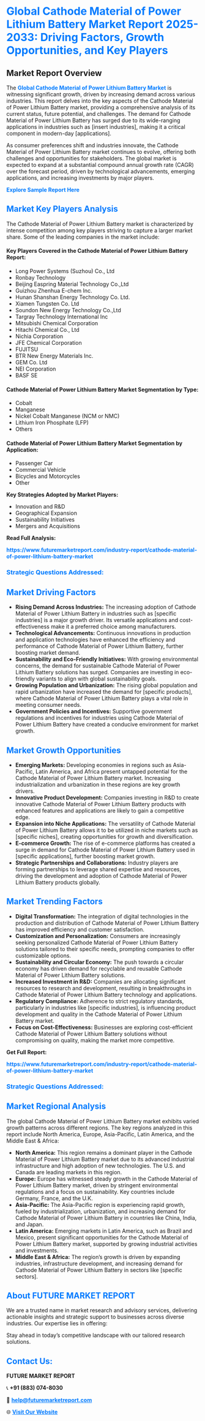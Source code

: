 <h1 style="color: #007BFF;">Global Cathode Material of Power Lithium Battery Market Report 2025-2033: Driving Factors, Growth Opportunities, and Key Players</h1>

<section id="overview">
<h2>Market Report Overview</h2>
<p>The <a href="https://www.futuremarketreport.com/industry-report/cathode-material-of-power-lithium-battery-market" style="color: #007BFF; text-decoration: none;"><strong>Global Cathode Material of Power Lithium Battery Market</strong></a> is witnessing significant growth, driven by increasing demand across various industries. This report delves into the key aspects of the Cathode Material of Power Lithium Battery market, providing a comprehensive analysis of its current status, future potential, and challenges. The demand for Cathode Material of Power Lithium Battery has surged due to its wide-ranging applications in industries such as [insert industries], making it a critical component in modern-day [applications].</p>
<p>As consumer preferences shift and industries innovate, the Cathode Material of Power Lithium Battery market continues to evolve, offering both challenges and opportunities for stakeholders. The global market is expected to expand at a substantial compound annual growth rate (CAGR) over the forecast period, driven by technological advancements, emerging applications, and increasing investments by major players.</p>
</section>

<section id="overview">
<p><a href="https://www.futuremarketreport.com/request-sample/reportId=59168" style="color: #007BFF; text-decoration: none;"><strong>Explore Sample Report Here</strong></a></p>
</section>

<section id="key-players">
<h2 style="color: #007BFF;">Market Key Players Analysis</h2>
<p>The Cathode Material of Power Lithium Battery market is characterized by intense competition among key players striving to capture a larger market share. Some of the leading companies in the market include:</p>
<h4>Key Players Covered in the Cathode Material of Power Lithium Battery Report:</h4>
<ul><li>Long Power Systems (Suzhou) Co., Ltd</li><li>Ronbay Technology</li><li>Beijing Easpring Material Technology Co.,Ltd</li><li>Guizhou Zhenhua E-chem Inc.</li><li>Hunan Shanshan Energy Technology Co. Ltd.</li><li>Xiamen Tungsten Co. Ltd</li><li>Soundon New Energy Technology Co.,Ltd</li><li>Targray Technology International Inc</li><li>Mitsubishi Chemical Corporation</li><li>Hitachi Chemical Co., Ltd</li><li>Nichia Corporation</li><li>JFE Chemical Corporation</li><li>FUJITSU</li><li>BTR New Energy Materials Inc.</li><li>GEM Co. Ltd</li><li>NEI Corporation</li><li>BASF SE</li></ul>
<h4>Cathode Material of Power Lithium Battery Market Segmentation by Type:</h4>
<ul><li>Cobalt</li><li>Manganese</li><li>Nickel Cobalt Manganese (NCM or NMC)</li><li>Lithium Iron Phosphate (LFP)</li><li>Others</li></ul>

<h4>Cathode Material of Power Lithium Battery Market Segmentation by Application:</h4>
<ul><li>Passenger Car</li><li>Commercial Vehicle</li><li>Bicycles and Motorcycles</li><li>Other</li></ul>
<p><strong>Key Strategies Adopted by Market Players:</strong></p>
<ul>
<li>Innovation and R&D</li>
<li>Geographical Expansion</li>
<li>Sustainability Initiatives</li>
<li>Mergers and Acquisitions</li>
</ul>
</section>

<section>
<p><strong>Read Full Analysis: </strong></p><a href="https://www.futuremarketreport.com/industry-report/cathode-material-of-power-lithium-battery-market" style="color: #007BFF; text-decoration: none;"><strong>https://www.futuremarketreport.com/industry-report/cathode-material-of-power-lithium-battery-market</strong></a>
<h3 style="color: #007BFF;">Strategic Questions Addressed:</h3>
</section>

<section id="driving-factors">
<h2 style="color: #007BFF;">Market Driving Factors</h2>
<ul>
<li><strong>Rising Demand Across Industries:</strong> The increasing adoption of Cathode Material of Power Lithium Battery in industries such as [specific industries] is a major growth driver. Its versatile applications and cost-effectiveness make it a preferred choice among manufacturers.</li>
<li><strong>Technological Advancements:</strong> Continuous innovations in production and application technologies have enhanced the efficiency and performance of Cathode Material of Power Lithium Battery, further boosting market demand.</li>
<li><strong>Sustainability and Eco-Friendly Initiatives:</strong> With growing environmental concerns, the demand for sustainable Cathode Material of Power Lithium Battery solutions has surged. Companies are investing in eco-friendly variants to align with global sustainability goals.</li>
<li><strong>Growing Population and Urbanization:</strong> The rising global population and rapid urbanization have increased the demand for [specific products], where Cathode Material of Power Lithium Battery plays a vital role in meeting consumer needs.</li>
<li><strong>Government Policies and Incentives:</strong> Supportive government regulations and incentives for industries using Cathode Material of Power Lithium Battery have created a conducive environment for market growth.</li>
</ul>
</section>

<section id="growth-opportunities">
<h2 style="color: #007BFF;">Market Growth Opportunities</h2>
<ul>
<li><strong>Emerging Markets:</strong> Developing economies in regions such as Asia-Pacific, Latin America, and Africa present untapped potential for the Cathode Material of Power Lithium Battery market. Increasing industrialization and urbanization in these regions are key growth drivers.</li>
<li><strong>Innovative Product Development:</strong> Companies investing in R&D to create innovative Cathode Material of Power Lithium Battery products with enhanced features and applications are likely to gain a competitive edge.</li>
<li><strong>Expansion into Niche Applications:</strong> The versatility of Cathode Material of Power Lithium Battery allows it to be utilized in niche markets such as [specific niches], creating opportunities for growth and diversification.</li>
<li><strong>E-commerce Growth:</strong> The rise of e-commerce platforms has created a surge in demand for Cathode Material of Power Lithium Battery used in [specific applications], further boosting market growth.</li>
<li><strong>Strategic Partnerships and Collaborations:</strong> Industry players are forming partnerships to leverage shared expertise and resources, driving the development and adoption of Cathode Material of Power Lithium Battery products globally.</li>
</ul>
</section>

<section id="trending-factors">
<h2 style="color: #007BFF;">Market Trending Factors</h2>
<ul>
<li><strong>Digital Transformation:</strong> The integration of digital technologies in the production and distribution of Cathode Material of Power Lithium Battery has improved efficiency and customer satisfaction.</li>
<li><strong>Customization and Personalization:</strong> Consumers are increasingly seeking personalized Cathode Material of Power Lithium Battery solutions tailored to their specific needs, prompting companies to offer customizable options.</li>
<li><strong>Sustainability and Circular Economy:</strong> The push towards a circular economy has driven demand for recyclable and reusable Cathode Material of Power Lithium Battery solutions.</li>
<li><strong>Increased Investment in R&D:</strong> Companies are allocating significant resources to research and development, resulting in breakthroughs in Cathode Material of Power Lithium Battery technology and applications.</li>
<li><strong>Regulatory Compliance:</strong> Adherence to strict regulatory standards, particularly in industries like [specific industries], is influencing product development and quality in the Cathode Material of Power Lithium Battery market.</li>
<li><strong>Focus on Cost-Effectiveness:</strong> Businesses are exploring cost-efficient Cathode Material of Power Lithium Battery solutions without compromising on quality, making the market more competitive.</li>
</ul>
</section>

<section>
<p><strong>Get Full Report: </strong></p><a href="https://www.futuremarketreport.com/industry-report/cathode-material-of-power-lithium-battery-market" style="color: #007BFF; text-decoration: none;"><strong>https://www.futuremarketreport.com/industry-report/cathode-material-of-power-lithium-battery-market</strong></a>
<h3 style="color: #007BFF;">Strategic Questions Addressed:</h3>
</section>


<section id="regional-analysis">
<h2 style="color: #007BFF;">Market Regional Analysis</h2>
<p>The global Cathode Material of Power Lithium Battery market exhibits varied growth patterns across different regions. The key regions analyzed in this report include North America, Europe, Asia-Pacific, Latin America, and the Middle East & Africa:</p>
<ul>
<li><strong>North America:</strong> This region remains a dominant player in the Cathode Material of Power Lithium Battery market due to its advanced industrial infrastructure and high adoption of new technologies. The U.S. and Canada are leading markets in this region.</li>
<li><strong>Europe:</strong> Europe has witnessed steady growth in the Cathode Material of Power Lithium Battery market, driven by stringent environmental regulations and a focus on sustainability. Key countries include Germany, France, and the U.K.</li>
<li><strong>Asia-Pacific:</strong> The Asia-Pacific region is experiencing rapid growth, fueled by industrialization, urbanization, and increasing demand for Cathode Material of Power Lithium Battery in countries like China, India, and Japan.</li>
<li><strong>Latin America:</strong> Emerging markets in Latin America, such as Brazil and Mexico, present significant opportunities for the Cathode Material of Power Lithium Battery market, supported by growing industrial activities and investments.</li>
<li><strong>Middle East & Africa:</strong> The region’s growth is driven by expanding industries, infrastructure development, and increasing demand for Cathode Material of Power Lithium Battery in sectors like [specific sectors].</li>
</ul>
</section>

<footer>
<h2 style="color: #007BFF;">About FUTURE MARKET REPORT</h2>
<p>We are a trusted name in market research and advisory services, delivering actionable insights and strategic support to businesses across diverse industries. Our expertise lies in offering:</p>

<p>Stay ahead in today’s competitive landscape with our tailored research solutions.</p>

<h2 style="color: #007BFF;">Contact Us:</h2>
<p><strong>FUTURE MARKET REPORT</strong></p>
<p>📞 <strong>+91 (883) 074-8030</strong></p>
<p>📧 <strong><a href="mailto:help@futuremarketreport.com" style="color: #007BFF;">help@futuremarketreport.com</a></strong></p>
<p>🌐 <strong><a href="https://www.futuremarketreport.com/" style="color: #007BFF;">Visit Our Website</a></strong></p>
</footer>